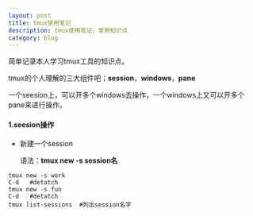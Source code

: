 ```yaml
---
layout: post
title: tmux使用笔记
description: tmux使用笔记，常用知识点
category: blog
---
```


简单记录本人学习tmux工具的知识点。

tmux的个人理解的三大组件吧；**session**，**windows**，**pane**

一个seesion上，可以开多个windows去操作，一个windows上又可以开多个pane来进行操作。

#### 1.seesion操作

* 新建一个session

  语法：**tmux new -s session名**

```
tmux new -s work
C-d   #detatch
tmux new -s fun 
C-d   #detatch
tmux list-sessions  #列出session名字

```


